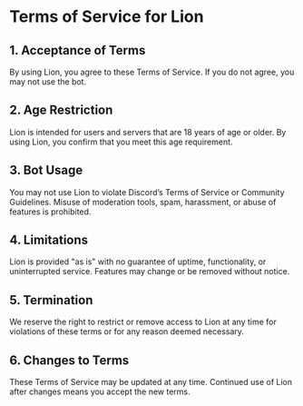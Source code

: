 # Terms of Service for Lion

## 1. Acceptance of Terms
By using Lion, you agree to these Terms of Service. If you do not agree, you may not use the bot.

## 2. Age Restriction
Lion is intended for users and servers that are 18 years of age or older. By using Lion, you confirm that you meet this age requirement.

## 3. Bot Usage
You may not use Lion to violate Discord’s Terms of Service or Community Guidelines. Misuse of moderation tools, spam, harassment, or abuse of features is prohibited.

## 4. Limitations
Lion is provided "as is" with no guarantee of uptime, functionality, or uninterrupted service. Features may change or be removed without notice.

## 5. Termination
We reserve the right to restrict or remove access to Lion at any time for violations of these terms or for any reason deemed necessary.

## 6. Changes to Terms
These Terms of Service may be updated at any time. Continued use of Lion after changes means you accept the new terms.

